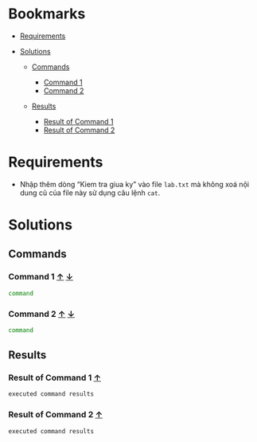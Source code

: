 <a name="bookmarks"/>

# Bookmarks

- [Requirements](#requirements)

- [Solutions](#solutions)

  - [Commands](#commands)
    - [Command 1](#command-1)
    - [Command 2](#command-2)

  - [Results](#results)
    - [Result of Command 1](#result-1)
    - [Result of Command 2](#result-2)


<a name="requirements"/>

# Requirements

- Nhập thêm dòng “Kiem tra giua ky” vào file `lab.txt` mà không xoá nội dung cũ của file này sử dụng câu lệnh `cat`.

<a name="solutions"/>

# Solutions 

<a name="commands"/>

## Commands

<a name="command-1"/>

### Command 1 [↑](#bookmarks) [↓](#result-1)

```sh
command
```

<a name="command-2"/>

### Command 2 [↑](#bookmarks) [↓](#result-2)

```sh
command
```

<a name="results"/>

## Results

<a name="result-1"/>

### Result of Command 1 [↑](#command-1)

```sh
executed command results
```

<a name="result-2"/>

### Result of Command 2 [↑](#command-2)

```sh
executed command results
```
